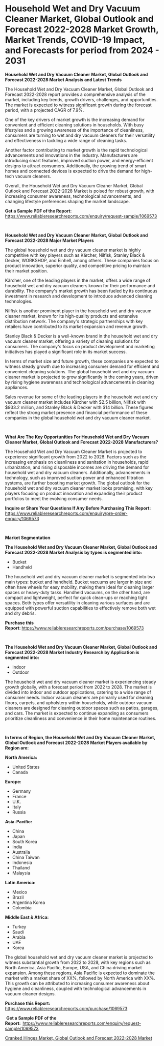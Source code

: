 <p><h1>Household Wet and Dry Vacuum Cleaner Market, Global Outlook and Forecast 2022-2028 Market Growth, Market Trends, COVID-19 Impact, and Forecasts for period from 2024 - 2031</h1></p><p><strong>Household Wet and Dry Vacuum Cleaner Market, Global Outlook and Forecast 2022-2028 Market Analysis and Latest Trends</strong></p>
<p><p>The Household Wet and Dry Vacuum Cleaner Market, Global Outlook and Forecast 2022-2028 report provides a comprehensive analysis of the market, including key trends, growth drivers, challenges, and opportunities. The market is expected to witness significant growth during the forecast period, with a projected CAGR of 7.9%. </p><p>One of the key drivers of market growth is the increasing demand for convenient and efficient cleaning solutions in households. With busy lifestyles and a growing awareness of the importance of cleanliness, consumers are turning to wet and dry vacuum cleaners for their versatility and effectiveness in tackling a wide range of cleaning tasks. </p><p>Another factor contributing to market growth is the rapid technological advancements and innovations in the industry. Manufacturers are introducing smart features, improved suction power, and energy-efficient designs to attract consumers. Additionally, the growing trend of smart homes and connected devices is expected to drive the demand for high-tech vacuum cleaners. </p><p>Overall, the Household Wet and Dry Vacuum Cleaner Market, Global Outlook and Forecast 2022-2028 Market is poised for robust growth, with increasing consumer awareness, technological advancements, and changing lifestyle preferences shaping the market landscape.</p></p>
<p><strong>Get a Sample PDF of the Report:&nbsp;</strong> <a href="https://www.reliableresearchreports.com/enquiry/request-sample/1069573">https://www.reliableresearchreports.com/enquiry/request-sample/1069573</a></p>
<p>&nbsp;</p>
<p><strong>Household Wet and Dry Vacuum Cleaner Market, Global Outlook and Forecast 2022-2028 Major Market Players</strong></p>
<p><p>The global household wet and dry vacuum cleaner market is highly competitive with key players such as Kärcher, Nilfisk, Stanley Black & Decker, WORKSHOP, and Einhell, among others. These companies focus on product innovation, superior quality, and competitive pricing to maintain their market position.</p><p>Kärcher, one of the leading players in the market, offers a wide range of household wet and dry vacuum cleaners known for their performance and durability. The company's market growth has been fueled by its continuous investment in research and development to introduce advanced cleaning technologies.</p><p>Nilfisk is another prominent player in the household wet and dry vacuum cleaner market, known for its high-quality products and extensive distribution network. The company's strategic partnerships with key retailers have contributed to its market expansion and revenue growth.</p><p>Stanley Black & Decker is a well-known brand in the household wet and dry vacuum cleaner market, offering a variety of cleaning solutions for consumers. The company's focus on product development and marketing initiatives has played a significant role in its market success.</p><p>In terms of market size and future growth, these companies are expected to witness steady growth due to increasing consumer demand for efficient and convenient cleaning solutions. The global household wet and dry vacuum cleaner market is projected to grow significantly in the coming years, driven by rising hygiene awareness and technological advancements in cleaning appliances.</p><p>Sales revenue for some of the leading players in the household wet and dry vacuum cleaner market includes Kärcher with $2.5 billion, Nilfisk with $933.2 million, and Stanley Black & Decker with $14 billion. These figures reflect the strong market presence and financial performance of these companies in the global household wet and dry vacuum cleaner market.</p></p>
<p>&nbsp;</p>
<p><strong>What Are The Key Opportunities For Household Wet and Dry Vacuum Cleaner Market, Global Outlook and Forecast 2022-2028 Manufacturers?</strong></p>
<p><p>The Household Wet and Dry Vacuum Cleaner Market is projected to experience significant growth from 2022 to 2028. Factors such as the increasing emphasis on cleanliness and sanitation in households, rapid urbanization, and rising disposable incomes are driving the demand for household wet and dry vacuum cleaners. Additionally, advancements in technology, such as improved suction power and enhanced filtration systems, are further boosting market growth. The global outlook for the household wet and dry vacuum cleaner market looks promising, with key players focusing on product innovation and expanding their product portfolios to meet the evolving consumer needs.</p></p>
<p><strong>Inquire or Share Your Questions If Any Before Purchasing This Report:</strong> <a href="https://www.reliableresearchreports.com/enquiry/pre-order-enquiry/1069573">https://www.reliableresearchreports.com/enquiry/pre-order-enquiry/1069573</a></p>
<p>&nbsp;</p>
<p><strong>Market Segmentation</strong></p>
<p><strong>The Household Wet and Dry Vacuum Cleaner Market, Global Outlook and Forecast 2022-2028 Market Analysis by types is segmented into:</strong></p>
<p><ul><li>Bucket</li><li>Handheld</li></ul></p>
<p><p>The household wet and dry vacuum cleaner market is segmented into two main types: bucket and handheld. Bucket vacuums are larger in size and often have wheels for easy mobility, making them ideal for cleaning larger spaces or heavy-duty tasks. Handheld vacuums, on the other hand, are compact and lightweight, perfect for quick clean-ups or reaching tight spaces. Both types offer versatility in cleaning various surfaces and are equipped with powerful suction capabilities to effectively remove both wet and dry debris.</p></p>
<p><strong>Purchase this Report:&nbsp;</strong><a href="https://www.reliableresearchreports.com/purchase/1069573">https://www.reliableresearchreports.com/purchase/1069573</a></p>
<p>&nbsp;</p>
<p><strong>The Household Wet and Dry Vacuum Cleaner Market, Global Outlook and Forecast 2022-2028 Market Industry Research by Application is segmented into:</strong></p>
<p><ul><li>Indoor</li><li>Outdoor</li></ul></p>
<p><p>The household wet and dry vacuum cleaner market is experiencing steady growth globally, with a forecast period from 2022 to 2028. The market is divided into indoor and outdoor applications, catering to a wide range of consumer needs. Indoor vacuum cleaners are primarily used for cleaning floors, carpets, and upholstery within households, while outdoor vacuum cleaners are designed for cleaning outdoor spaces such as patios, garages, and cars. The market is expected to continue expanding as consumers prioritize cleanliness and convenience in their home maintenance routines.</p></p>
<p>&nbsp;</p>
<p><strong>In terms of Region, the Household Wet and Dry Vacuum Cleaner Market, Global Outlook and Forecast 2022-2028 Market Players available by Region are:</strong></p>
<p>
    <p> <strong> North America: </strong>
        <ul>
            <li>United States</li>
            <li>Canada</li>
        </ul>
        </p> 
    <p> <strong> Europe: </strong>
        <ul>
            <li>Germany</li>
            <li>France</li>
            <li>U.K.</li>
            <li>Italy</li>
            <li>Russia</li>
        </ul>
        </p> 
    <p> <strong> Asia-Pacific: </strong>
        <ul>
            <li>China</li>
            <li>Japan</li>
            <li>South Korea</li>
            <li>India</li>
            <li>Australia</li>
            <li>China Taiwan</li>
            <li>Indonesia</li>
            <li>Thailand</li>
            <li>Malaysia</li>
        </ul>
        </p> 
    <p> <strong> Latin America: </strong>
        <ul>
            <li>Mexico</li>
            <li>Brazil</li>
            <li>Argentina Korea</li>
            <li>Colombia</li>
        </ul>
        </p> 
    <p> <strong> Middle East & Africa: </strong>
        <ul>
            <li>Turkey</li>
            <li>Saudi</li>
            <li>Arabia</li>
            <li>UAE</li>
            <li>Korea</li>
        </ul>
    </p>
    </p>
<p><p>The global household wet and dry vacuum cleaner market is projected to witness substantial growth from 2022 to 2028, with key regions such as North America, Asia Pacific, Europe, USA, and China driving market expansion. Among these regions, Asia Pacific is expected to dominate the market with a market share of XX%, followed by North America with XX%. This growth can be attributed to increasing consumer awareness about hygiene and cleanliness, coupled with technological advancements in vacuum cleaner designs.</p></p>
<p><strong>Purchase this Report: </strong><a href="https://www.reliableresearchreports.com/purchase/1069573">https://www.reliableresearchreports.com/purchase/1069573</a></p>
<p>&nbsp;<strong>Get a Sample PDF of the Report:&nbsp;&nbsp;</strong><a href="https://www.reliableresearchreports.com/enquiry/request-sample/1069573">https://www.reliableresearchreports.com/enquiry/request-sample/1069573</a></p>
<p><strong></strong></p>
<p><p><a href="https://github.com/JameTravis/Market-Research-Report-List-3/blob/main/cranked-hinges-market-global-outlook-and-forecast-2022-2028-market.md">Cranked Hinges Market, Global Outlook and Forecast 2022-2028 Market</a></p></p>